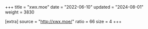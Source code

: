 +++
title = "xwx.moe"
date = "2022-06-10"
updated = "2024-08-01"
weight = 3830

[extra]
source = "http://xwx.moe/"
ratio = 66
size = 4
+++
